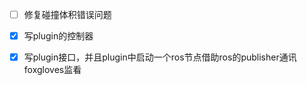 - [ ] 修复碰撞体积错误问题

- [x] 写plugin的控制器

- [x] 写plugin接口，并且plugin中启动一个ros节点借助ros的publisher通讯 foxgloves监看